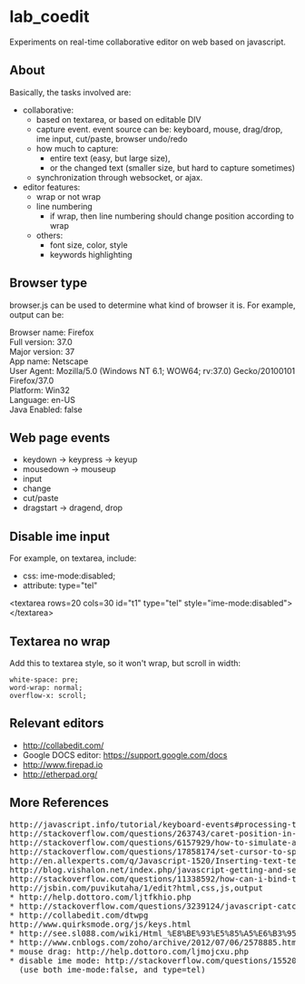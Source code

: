 # lab_coedit
Experiments on real-time collaborative editor on web based on javascript.

About
-----

Basically, the tasks involved are:
- collaborative:
  - based on textarea, or based on editable DIV
  - capture event. event source can be: keyboard, mouse, drag/drop, ime input, cut/paste, browser undo/redo
  - how much to capture: 
    - entire text (easy, but large size), 
    - or the changed text (smaller size, but hard to capture sometimes)
  - synchronization through websocket, or ajax.
- editor features:
  - wrap or not wrap
  - line numbering
    - if wrap, then line numbering should change position according to wrap
  - others: 
    - font size, color, style
    - keywords highlighting


Browser type
-----

browser.js can be used to determine what kind of browser it is. For example, output can be:

Browser name: Firefox  
Full version: 37.0  
Major version: 37  
App name: Netscape  
User Agent: Mozilla/5.0 (Windows NT 6.1; WOW64; rv:37.0) Gecko/20100101 Firefox/37.0  
Platform: Win32  
Language: en-US  
Java Enabled: false  

Web page events
-----

- keydown -> keypress -> keyup
- mousedown -> mouseup
- input
- change
- cut/paste
- dragstart -> dragend, drop
 
Disable ime input
-----

For example, on textarea, include:

- css: ime-mode:disabled;
- attribute: type="tel"

&lt;textarea rows=20 cols=30 id="t1" type="tel" style="ime-mode:disabled">&lt;/textarea>

Textarea no wrap
--------------

Add this to textarea style, so it won't wrap, but scroll in width:

    white-space: pre;
    word-wrap: normal;
    overflow-x: scroll;


Relevant editors
--------

- http://collabedit.com/
- Google DOCS editor: https://support.google.com/docs
- http://www.firepad.io
- http://etherpad.org/

More References
-----------

<pre>
http://javascript.info/tutorial/keyboard-events#processing-the-character-keypress
http://stackoverflow.com/questions/263743/caret-position-in-textarea-in-characters-from-the-start
http://stackoverflow.com/questions/6157929/how-to-simulate-a-mouse-click-using-javascript
http://stackoverflow.com/questions/17858174/set-cursor-to-specific-position-on-specific-line-in-a-textarea
http://en.allexperts.com/q/Javascript-1520/Inserting-text-text-area.htm
http://blog.vishalon.net/index.php/javascript-getting-and-setting-caret-position-in-textarea/
http://stackoverflow.com/questions/11338592/how-can-i-bind-to-the-change-event-of-a-textarea-in-jquery
http://jsbin.com/puvikutaha/1/edit?html,css,js,output
* http://help.dottoro.com/ljtfkhio.php
* http://stackoverflow.com/questions/3239124/javascript-catch-paste-event-in-textarea
* http://collabedit.com/dtwpg
http://www.quirksmode.org/js/keys.html
* http://see.sl088.com/wiki/Html_%E8%BE%93%E5%85%A5%E6%B3%95%E4%BA%8B%E4%BB%B6
* http://www.cnblogs.com/zoho/archive/2012/07/06/2578885.html
* mouse drag: http://help.dottoro.com/ljmojcxu.php
* disable ime mode: http://stackoverflow.com/questions/15520410/disable-ime-mode-in-google-chrome
  (use both ime-mode:false, and type=tel)
</pre>
